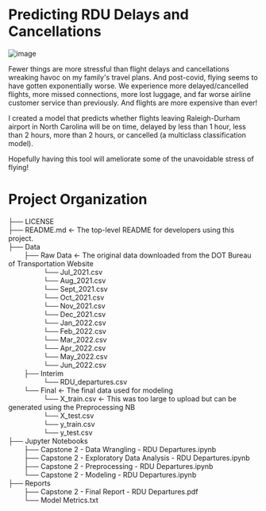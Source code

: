 # Predicting RDU Delays and Cancellations

![image](https://user-images.githubusercontent.com/81717153/197347112-4ad1d3e0-5c47-4fca-8430-2e96f14ac547.png)

Fewer things are more stressful than flight delays and cancellations wreaking havoc on my family's travel plans. And post-covid, flying seems to have gotten exponentially worse. We experience more delayed/cancelled flights, more missed connections, more lost luggage, and far worse airline customer service than previously. And flights are more expensive than ever!

I created a model that predicts whether flights leaving Raleigh-Durham airport in North Carolina will be on time, delayed by less than 1 hour, less than 2 hours, more than 2 hours, or cancelled (a multiclass classification model). 

Hopefully having this tool will ameliorate some of the unavoidable stress of flying! 

# Project Organization

├── LICENSE<br/>
├── README.md <- The top-level README for developers using this project.<br/>
├── Data<br/>
&nbsp; &nbsp; &nbsp; &nbsp; ├── Raw Data  <- The original data downloaded from the DOT Bureau of Transportation Website<br/>
&nbsp; &nbsp; &nbsp; &nbsp; &nbsp; &nbsp; &nbsp; &nbsp; &nbsp;   └── Jul_2021.csv<br/>
&nbsp; &nbsp; &nbsp; &nbsp; &nbsp; &nbsp; &nbsp; &nbsp; &nbsp;   └── Aug_2021.csv<br/>
&nbsp; &nbsp; &nbsp; &nbsp; &nbsp; &nbsp; &nbsp; &nbsp; &nbsp;   └── Sept_2021.csv<br/>
&nbsp; &nbsp; &nbsp; &nbsp; &nbsp; &nbsp; &nbsp; &nbsp; &nbsp;   └── Oct_2021.csv<br/>
&nbsp; &nbsp; &nbsp; &nbsp; &nbsp; &nbsp; &nbsp; &nbsp; &nbsp;   └── Nov_2021.csv<br/>
&nbsp; &nbsp; &nbsp; &nbsp; &nbsp; &nbsp; &nbsp; &nbsp; &nbsp;   └── Dec_2021.csv<br/>
&nbsp; &nbsp; &nbsp; &nbsp; &nbsp; &nbsp; &nbsp; &nbsp; &nbsp;   └── Jan_2022.csv<br/>
&nbsp; &nbsp; &nbsp; &nbsp; &nbsp; &nbsp; &nbsp; &nbsp; &nbsp;   └── Feb_2022.csv<br/>
&nbsp; &nbsp; &nbsp; &nbsp; &nbsp; &nbsp; &nbsp; &nbsp; &nbsp;   └── Mar_2022.csv<br/>
&nbsp; &nbsp; &nbsp; &nbsp; &nbsp; &nbsp; &nbsp; &nbsp; &nbsp;   └── Apr_2022.csv<br/>
&nbsp; &nbsp; &nbsp; &nbsp; &nbsp; &nbsp; &nbsp; &nbsp; &nbsp;   └── May_2022.csv<br/>
&nbsp; &nbsp; &nbsp; &nbsp; &nbsp; &nbsp; &nbsp; &nbsp; &nbsp;   └── Jun_2022.csv<br/>
&nbsp; &nbsp; &nbsp; &nbsp; ├── Interim<br/>
&nbsp; &nbsp; &nbsp; &nbsp; &nbsp; &nbsp; &nbsp; &nbsp; &nbsp;   └── RDU_departures.csv<br/>
&nbsp; &nbsp; &nbsp; &nbsp; └── Final <- The final data used for modeling<br/>
&nbsp; &nbsp; &nbsp; &nbsp; &nbsp; &nbsp; &nbsp; &nbsp; &nbsp;   └── X_train.csv  <- This was too large to upload but can be generated using the Preprocessing NB<br/>
&nbsp; &nbsp; &nbsp; &nbsp; &nbsp; &nbsp; &nbsp; &nbsp; &nbsp;   └── X_test.csv<br/>
&nbsp; &nbsp; &nbsp; &nbsp; &nbsp; &nbsp; &nbsp; &nbsp; &nbsp;   └── y_train.csv<br/>
&nbsp; &nbsp; &nbsp; &nbsp; &nbsp; &nbsp; &nbsp; &nbsp; &nbsp;   └── y_test.csv<br/>
├── Jupyter Notebooks<br/>
&nbsp; &nbsp; &nbsp; &nbsp; ├── Capstone 2 - Data Wrangling - RDU Departures.ipynb<br/>
&nbsp; &nbsp; &nbsp; &nbsp; ├── Capstone 2 - Exploratory Data Analysis - RDU Departures.ipynb<br/>
&nbsp; &nbsp; &nbsp; &nbsp; ├── Capstone 2 - Preprocessing - RDU Departures.ipynb<br/>
&nbsp; &nbsp; &nbsp; &nbsp; └── Capstone 2 - Modeling - RDU Departures.ipynb<br/>
├── Reports<br/>
&nbsp; &nbsp; &nbsp; &nbsp; ├── Capstone 2 - Final Report - RDU Departures.pdf<br/>
&nbsp; &nbsp; &nbsp; &nbsp; └── Model Metrics.txt<br/>

